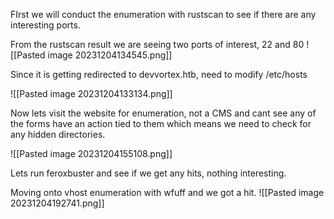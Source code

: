 FIrst we will conduct the enumeration with rustscan to see if there are any interesting ports.

From the rustscan result we are seeing two ports of interest, 22 and 80
![[Pasted image 20231204134545.png]]

Since it is getting redirected to devvortex.htb, need to modify /etc/hosts

![[Pasted image 20231204133134.png]]

Now lets visit the website for enumeration, not a CMS and cant see any of the forms have an action tied to them which means we need to check for any hidden directories.

![[Pasted image 20231204155108.png]]

Lets run feroxbuster and see if we get any hits, nothing interesting.

Moving onto vhost enumeration with wfuff and we got a hit.
![[Pasted image 20231204192741.png]]
